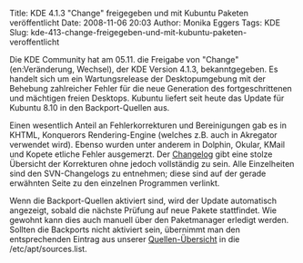Title: KDE 4.1.3 "Change" freigegeben und mit Kubuntu Paketen veröffentlicht
Date: 2008-11-06 20:03
Author: Monika Eggers
Tags: KDE
Slug: kde-413-change-freigegeben-und-mit-kubuntu-paketen-veroffentlicht

Die KDE Community hat am 05.11. die Freigabe von "Change"
(en:Veränderung, Wechsel), der KDE Version 4.1.3, bekanntgegeben. Es
handelt sich um ein Wartungsrelease der Desktopumgebung mit der Behebung
zahlreicher Fehler für die neue Generation des fortgeschrittenen und
mächtigen freien Desktops. Kubuntu liefert seit heute das Update für
Kubuntu 8.10 in den Backport-Quellen aus.


<!--break--><!--break-->

Einen wesentlich Anteil an Fehlerkorrekturen und Bereinigungen gab es in
KHTML, Konquerors Rendering-Engine (welches z.B. auch in Akregator
verwendet wird). Ebenso wurden unter anderem in Dolphin, Okular, KMail
und Kopete etliche Fehler ausgemerzt. Der
[Changelog](http://www.kde.org/announcements/changelogs/changelog4_1_2to4_1_3.php "http://www.kde.org/announcements/changelogs/changelog4_1_2to4_1_3.php") gibt eine stolze Übersicht der Korrekturen ohne jedoch
vollständig zu sein. Alle Einzelheiten sind den SVN-Changelogs zu
entnehmen; diese sind auf der gerade erwähnten Seite zu den einzelnen
Programmen verlinkt.


Wenn die Backport-Quellen aktiviert sind, wird der Update automatisch
angezeigt, sobald die nächste Prüfung auf neue Pakete stattfindet. Wie
gewohnt kann dies auch manuell über den Paketmanager erledigt werden.
Sollten die Backports nicht aktiviert sein, übernimmt man den
entsprechenden Eintrag aus unserer
[Quellen-Übersicht](http://wiki.kubuntu-de.org/Baustelle/Sources.list_Intrepid "http://wiki.kubuntu-de.org/Baustelle/Sources.list_Intrepid") in die /etc/apt/sources.list.



